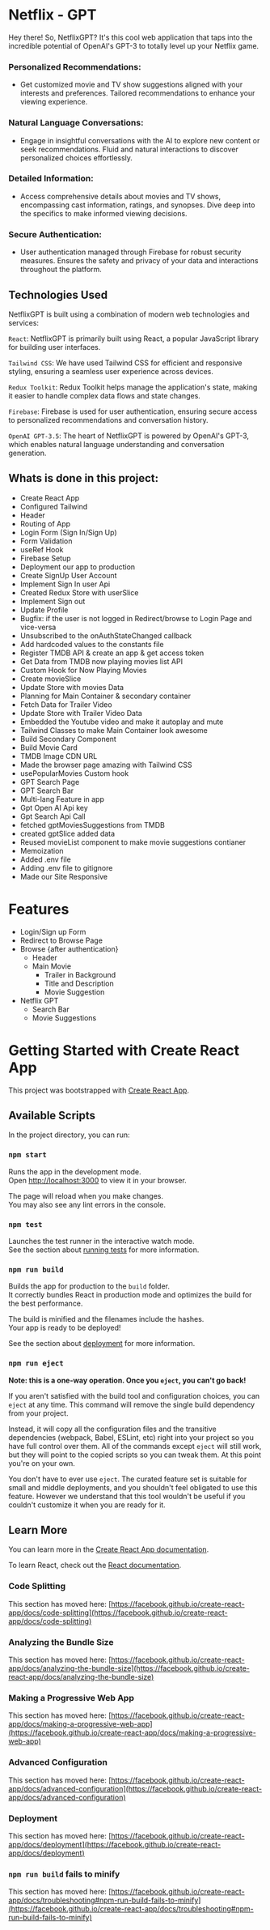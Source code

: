 # Netflix - GPT
Hey there! So, NetflixGPT? It's this cool web application that taps into the incredible potential of OpenAI's GPT-3 to totally level up your Netflix game.

### Personalized Recommendations:

- Get customized movie and TV show suggestions aligned with your interests and preferences.
Tailored recommendations to enhance your viewing experience.

### Natural Language Conversations:

- Engage in insightful conversations with the AI to explore new content or seek recommendations.
Fluid and natural interactions to discover personalized choices effortlessly.

### Detailed Information:

- Access comprehensive details about movies and TV shows, encompassing cast information, ratings, and synopses.
Dive deep into the specifics to make informed viewing decisions.

### Secure Authentication:

- User authentication managed through Firebase for robust security measures.
Ensures the safety and privacy of your data and interactions throughout the platform.

## Technologies Used
NetflixGPT is built using a combination of modern web technologies and services:

```React```: NetflixGPT is primarily built using React, a popular JavaScript library for building user interfaces.

```Tailwind CSS```: We have used Tailwind CSS for efficient and responsive styling, ensuring a seamless user experience across devices.

```Redux Toolkit```: Redux Toolkit helps manage the application's state, making it easier to handle complex data flows and state changes.

```Firebase```: Firebase is used for user authentication, ensuring secure access to personalized recommendations and conversation history.

```OpenAI GPT-3.5```: The heart of NetflixGPT is powered by OpenAI's GPT-3, which enables natural language understanding and conversation generation.


## Whats is done in this project:
- Create React App
- Configured Tailwind
- Header
- Routing of App
- Login Form (Sign In/Sign Up)
- Form Validation
- useRef Hook
- Firebase Setup
- Deployment our app to production
- Create SignUp User Account
- Implement Sign In user Api
- Created Redux Store with userSlice 
- Implement Sign out 
- Update Profile
- Bugfix: if the user is not logged in Redirect/browse to Login Page and vice-versa
- Unsubscribed to the onAuthStateChanged callback
- Add hardcoded values to the constants file
- Register TMDB API & create an app & get access token
- Get Data from TMDB now playing movies list API
- Custom Hook for Now Playing Movies
- Create movieSlice
- Update Store with movies Data
- Planning for Main Container & secondary container
- Fetch Data for Trailer Video
- Update Store with Trailer Video Data
- Embedded the Youtube video and make it autoplay and mute
- Tailwind Classes to make Main Container look awesome
- Build Secondary Component
- Build Movie Card
- TMDB Image CDN URL
- Made the browser page amazing with Tailwind CSS
- usePopularMovies Custom hook
- GPT Search Page
- GPT Search Bar
- Multi-lang Feature in app
- Gpt Open AI Api key
- Gpt Search Api Call
- fetched gptMoviesSuggestions from TMDB
- created gptSlice added data
- Reused movieList component to make movie suggestions contianer
- Memoization
- Added .env file
- Adding .env file to gitignore
- Made our Site Responsive

# Features
- Login/Sign up Form
- Redirect to Browse Page
- Browse {after authentication}
    - Header
    - Main Movie
        - Trailer in Background
        - Title and Description
        - Movie Suggestion
- Netflix GPT
     - Search Bar
     - Movie Suggestions 























# Getting Started with Create React App

This project was bootstrapped with [Create React App](https://github.com/facebook/create-react-app).

## Available Scripts

In the project directory, you can run:

### `npm start`

Runs the app in the development mode.\
Open [http://localhost:3000](http://localhost:3000) to view it in your browser.

The page will reload when you make changes.\
You may also see any lint errors in the console.

### `npm test`

Launches the test runner in the interactive watch mode.\
See the section about [running tests](https://facebook.github.io/create-react-app/docs/running-tests) for more information.

### `npm run build`

Builds the app for production to the `build` folder.\
It correctly bundles React in production mode and optimizes the build for the best performance.

The build is minified and the filenames include the hashes.\
Your app is ready to be deployed!

See the section about [deployment](https://facebook.github.io/create-react-app/docs/deployment) for more information.

### `npm run eject`

**Note: this is a one-way operation. Once you `eject`, you can't go back!**

If you aren't satisfied with the build tool and configuration choices, you can `eject` at any time. This command will remove the single build dependency from your project.

Instead, it will copy all the configuration files and the transitive dependencies (webpack, Babel, ESLint, etc) right into your project so you have full control over them. All of the commands except `eject` will still work, but they will point to the copied scripts so you can tweak them. At this point you're on your own.

You don't have to ever use `eject`. The curated feature set is suitable for small and middle deployments, and you shouldn't feel obligated to use this feature. However we understand that this tool wouldn't be useful if you couldn't customize it when you are ready for it.

## Learn More

You can learn more in the [Create React App documentation](https://facebook.github.io/create-react-app/docs/getting-started).

To learn React, check out the [React documentation](https://reactjs.org/).

### Code Splitting

This section has moved here: [https://facebook.github.io/create-react-app/docs/code-splitting](https://facebook.github.io/create-react-app/docs/code-splitting)

### Analyzing the Bundle Size

This section has moved here: [https://facebook.github.io/create-react-app/docs/analyzing-the-bundle-size](https://facebook.github.io/create-react-app/docs/analyzing-the-bundle-size)

### Making a Progressive Web App

This section has moved here: [https://facebook.github.io/create-react-app/docs/making-a-progressive-web-app](https://facebook.github.io/create-react-app/docs/making-a-progressive-web-app)

### Advanced Configuration

This section has moved here: [https://facebook.github.io/create-react-app/docs/advanced-configuration](https://facebook.github.io/create-react-app/docs/advanced-configuration)

### Deployment

This section has moved here: [https://facebook.github.io/create-react-app/docs/deployment](https://facebook.github.io/create-react-app/docs/deployment)

### `npm run build` fails to minify

This section has moved here: [https://facebook.github.io/create-react-app/docs/troubleshooting#npm-run-build-fails-to-minify](https://facebook.github.io/create-react-app/docs/troubleshooting#npm-run-build-fails-to-minify)
